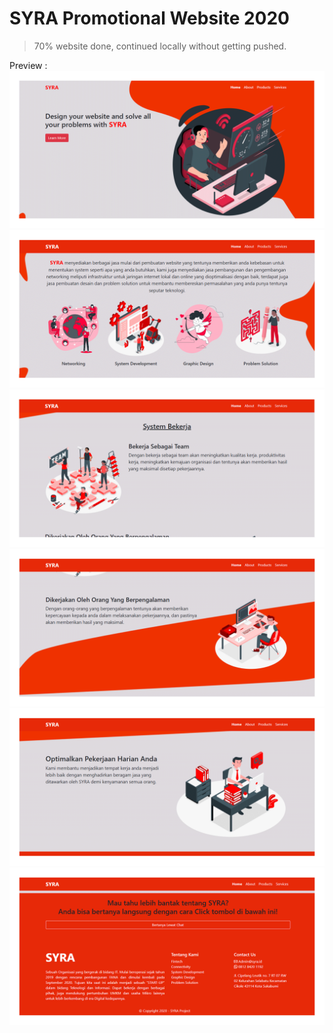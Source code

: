 # SYRA Promotional Website 2020

> 70% website done, continued locally without getting pushed.

Preview : 
![1](images/preview/prev1.png)
![2](images/preview/prev2.png)
![3](images/preview/prev3.png)
![4](images/preview/prev4.png)
![5](images/preview/prev5.png)
![6](images/preview/prev6.png)
